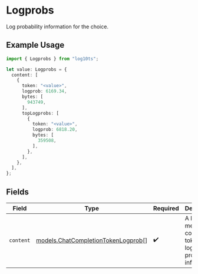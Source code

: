 # Logprobs

Log probability information for the choice.

## Example Usage

```typescript
import { Logprobs } from "log10ts";

let value: Logprobs = {
  content: [
    {
      token: "<value>",
      logprob: 6169.34,
      bytes: [
        943749,
      ],
      topLogprobs: [
        {
          token: "<value>",
          logprob: 6818.20,
          bytes: [
            359508,
          ],
        },
      ],
    },
  ],
};
```

## Fields

| Field                                                                          | Type                                                                           | Required                                                                       | Description                                                                    |
| ------------------------------------------------------------------------------ | ------------------------------------------------------------------------------ | ------------------------------------------------------------------------------ | ------------------------------------------------------------------------------ |
| `content`                                                                      | [models.ChatCompletionTokenLogprob](../models/chatcompletiontokenlogprob.md)[] | :heavy_check_mark:                                                             | A list of message content tokens with log probability information.             |